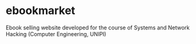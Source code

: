 # ebookmarket
Ebook selling website developed for the course of Systems and Network Hacking (Computer Engineering, UNIPI)
